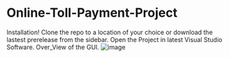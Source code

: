 # Online-Toll-Payment-Project
Installation!
Clone the repo to a location of your choice or download the lastest prerelease from the sidebar.
Open the Project in latest Visual Studio Software. 
Over_View of the GUI.
![image](https://user-images.githubusercontent.com/68680902/110162727-20860880-7e15-11eb-9452-1049f47bf05b.png)
